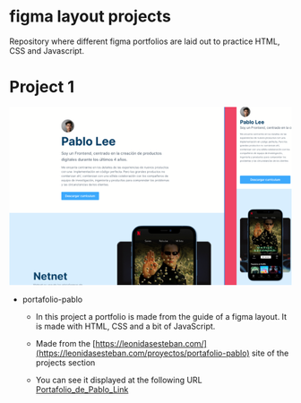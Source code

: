 # figma layout projects

Repository where different figma portfolios are laid out to practice HTML, CSS and Javascript.

# Project 1

![Portfolio_pablo](./assets/Pablo_portfolio.png)

- portafolio-pablo
	- In this project a portfolio is made from the guide of a figma layout. It is made with HTML, CSS and a bit of JavaScript.
	- Made from the [https://leonidasesteban.com/](https://leonidasesteban.com/proyectos/portafolio-pablo) site of the projects section

	- You can see it displayed at the following URL [Portafolio_de_Pablo_Link](https://klich1984.github.io/maquetacion-portafolio)


